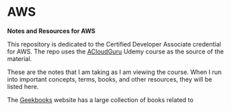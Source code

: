 # AWS
**Notes and Resources for AWS**

This repository is dedicated to the Certified Developer Associate credential for AWS. The repo uses the [ACloudGuru](https://acloud.guru/dashboard) Udemy course as the source of the material.

These are the notes that I am taking as I am viewing the course. When I run into important concepts, terms, books, and other resources, they will be listed here.

The [Geekbooks](https://www.geekbooks.me/) website has a large collection of books related to 
<!--stackedit_data:
eyJoaXN0b3J5IjpbMTA3MzI4MjMwMSwtMTg3MDU3NTI5MF19
-->